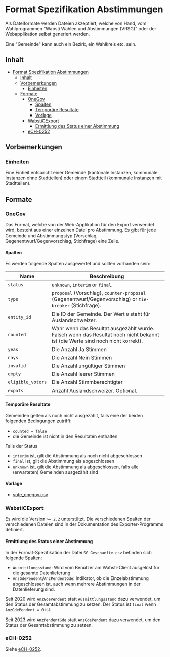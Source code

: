 # Format Spezifikation Abstimmungen

Als Dateiformate werden Dateien akzeptiert, welche von Hand, vom Wahlprogrammen "Wabsti Wahlen und Abstimmungen (VRSG)" oder der Webapplikation selbst generiert werden.

Eine "Gemeinde" kann auch ein Bezirk, ein Wahlkreis etc. sein.

## Inhalt

<!-- TOC updateonsave:false -->

- [Format Spezifikation Abstimmungen](#format-spezifikation-abstimmungen)
    - [Inhalt](#inhalt)
    - [Vorbemerkungen](#vorbemerkungen)
        - [Einheiten](#einheiten)
    - [Formate](#formate)
        - [OneGov](#onegov)
            - [Spalten](#spalten)
            - [Temporäre Resultate](#tempor%C3%A4re-resultate)
            - [Vorlage](#vorlage)
        - [WabstiCExport](#wabsticexport)
            - [Ermittlung des Status einer Abstimmung](#ermittlung-des-status-einer-abstimmung)
        - [eCH-0252](#ech-0252)

<!-- /TOC -->



## Vorbemerkungen

### Einheiten

Eine Einheit entspricht einer Gemeinde (kantonale Instanzen, kommunale Instanzen ohne Stadtteilen) oder einem Stadtteil (kommunale Instanzen mit Stadtteilen).

## Formate


### OneGov

Das Format, welche von der Web-Applikation für den Export verwendet wird, besteht aus einer einzelnen Datei pro Abstimmung. Es gibt für jede Gemeinde und Abstimmungstyp (Vorschlag, Gegenentwurf/Gegenvorschlag, Stichfrage) eine Zeile.

#### Spalten

Es werden folgende Spalten ausgewertet und sollten vorhanden sein:

Name|Beschreibung
---|---
`status`|`unknown`, `interim` or `final`.
`type`|`proposal` (Vorschlag), `counter-proposal` (Gegenentwurf/Gegenvorschlag) or `tie-breaker` (Stichfrage).
`entity_id`|Die ID der Gemeinde. Der Wert `0` steht für Auslandschweizer.
`counted`|Wahr wenn das Resultat ausgezählt wurde. Falsch wenn das Resultat noch nicht bekannt ist (die Werte sind noch nicht korrekt).
`yeas`|Die Anzahl Ja Stimmen
`nays`|Die Anzahl Nein Stimmen
`invalid`|Die Anzahl ungültiger Stimmen
`empty`|Die Anzahl leerer Stimmen
`eligible_voters`|Die Anzahl Stimmberechtigter
`expats`|Anzahl Auslandschweizer. Optional.


#### Temporäre Resultate

Gemeinden gelten als noch nicht ausgezählt, falls eine der beiden folgenden Bedingungen zutrifft:
- `counted = false`
- die Gemeinde ist nicht in den Resultaten enthalten

Falls der Status
- `interim` ist, gilt die Abstimmung als noch nicht abgeschlossen
- `final` ist, gilt die Abstimmung als abgeschlossen
- `unknown` ist, gilt die Abstimmung als abgeschlossen, falls alle (erwarteten) Gemeinden ausgezählt sind

#### Vorlage

- [vote_onegov.csv](https://github.com/OneGov/onegov-cloud/blob/master/src/onegov/election_day/static/docs/api/templates/vote_onegov.csv)



### WabstiCExport

Es wird die Version `>= 2.2` unterstützt. Die verschiedenen Spalten der verschiedenen Dateien sind in der Dokumentation des Exporter-Programms definiert.

#### Ermittlung des Status einer Abstimmung

In der Format-Spezifikation der Datei `SG_Geschaefte.csv` befinden sich folgende Spalten:

- `Ausmittlungsstand`: Wird vom Benutzer am Wabsti-Client ausgelöst für die gesamte Datenlieferung
- `AnzGdePendent`/`AnzPendentGde`: Indikator, ob die Einzelabstimmung abgeschlossen ist, auch wenn mehrere Abstimmungen in der Datenlieferung sind.

Seit 2020 wird `AnzGdePendent` statt `Ausmittlungsstand` dazu verwendet, um den Status der Gesamtabstimmung zu setzen.
Der Status ist `final` wenn `AnzGdePendent = 0` ist.

Seit 2023 wird `AnzPendentGde` statt `AnzGdePendent` dazu verwendet, um den Status der Gesamtabstimmung zu setzen.


### eCH-0252

Siehe [eCH-0252](https://www.ech.ch/de/ech/ech-0252).
